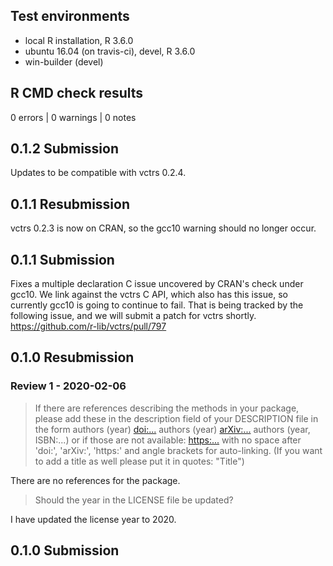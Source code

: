 ## Test environments
* local R installation, R 3.6.0
* ubuntu 16.04 (on travis-ci), devel, R 3.6.0
* win-builder (devel)

## R CMD check results

0 errors | 0 warnings | 0 notes

## 0.1.2 Submission

Updates to be compatible with vctrs 0.2.4.

## 0.1.1 Resubmission

vctrs 0.2.3 is now on CRAN, so the gcc10 warning should no longer occur.

## 0.1.1 Submission

Fixes a multiple declaration C issue uncovered by CRAN's check under gcc10. We
link against the vctrs C API, which also has this issue, so currently gcc10 is going to continue to fail. That is being tracked by the following issue, and we will submit a patch for vctrs shortly. https://github.com/r-lib/vctrs/pull/797

## 0.1.0 Resubmission

### Review 1 - 2020-02-06

> If there are references describing the methods in your package, please
add these in the description field of your DESCRIPTION file in the form
authors (year) <doi:...>
authors (year) <arXiv:...>
authors (year, ISBN:...)
or if those are not available: <https:...>
with no space after 'doi:', 'arXiv:', 'https:' and angle brackets for
auto-linking.
(If you want to add a title as well please put it in quotes: "Title")

There are no references for the package.

> Should the year in the LICENSE file be updated?

I have updated the license year to 2020.

## 0.1.0 Submission
